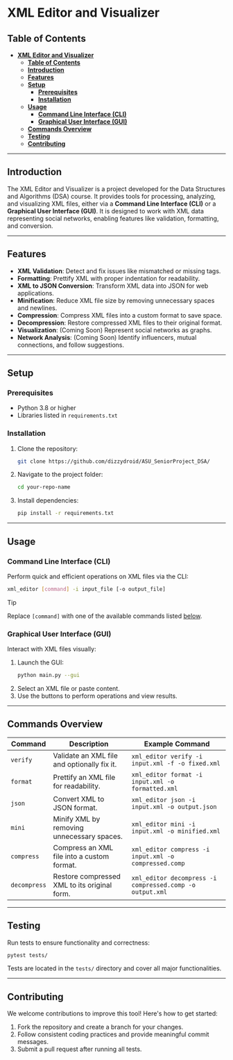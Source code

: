 # **XML Editor and Visualizer**

## **Table of Contents**
- [**XML Editor and Visualizer**](#xml-editor-and-visualizer)
  - [**Table of Contents**](#table-of-contents)
  - [**Introduction**](#introduction)
  - [**Features**](#features)
  - [**Setup**](#setup)
    - [**Prerequisites**](#prerequisites)
    - [**Installation**](#installation)
  - [**Usage**](#usage)
    - [**Command Line Interface (CLI)**](#command-line-interface-cli)
    - [**Graphical User Interface (GUI)**](#graphical-user-interface-gui)
  - [**Commands Overview**](#commands-overview)
  - [**Testing**](#testing)
  - [**Contributing**](#contributing)

---

## **Introduction**
The XML Editor and Visualizer is a project developed for the Data Structures and Algorithms (DSA) course. It provides tools for processing, analyzing, and visualizing XML files, either via a **Command Line Interface (CLI)** or a **Graphical User Interface (GUI)**. It is designed to work with XML data representing social networks, enabling features like validation, formatting, and conversion.

---

## **Features**
- **XML Validation**: Detect and fix issues like mismatched or missing tags.
- **Formatting**: Prettify XML with proper indentation for readability.
- **XML to JSON Conversion**: Transform XML data into JSON for web applications.
- **Minification**: Reduce XML file size by removing unnecessary spaces and newlines.
- **Compression**: Compress XML files into a custom format to save space.
- **Decompression**: Restore compressed XML files to their original format.
- **Visualization**: (Coming Soon) Represent social networks as graphs.
- **Network Analysis**: (Coming Soon) Identify influencers, mutual connections, and follow suggestions.

---

## **Setup**

### **Prerequisites**
- Python 3.8 or higher
- Libraries listed in `requirements.txt`

### **Installation**
1. Clone the repository:
   ```bash
   git clone https://github.com/dizzydroid/ASU_SeniorProject_DSA/
   ```
2. Navigate to the project folder:
   ```bash
   cd your-repo-name
   ```
3. Install dependencies:
   ```bash
   pip install -r requirements.txt
   ```

---

## **Usage**

### **Command Line Interface (CLI)**
Perform quick and efficient operations on XML files via the CLI:
```bash
xml_editor [command] -i input_file [-o output_file]
```
> [!TIP]
> Replace `[command]` with one of the available commands listed [below](#commands-overview).

### **Graphical User Interface (GUI)**
Interact with XML files visually:
1. Launch the GUI:
   ```bash
   python main.py --gui
   ```
2. Select an XML file or paste content.
3. Use the buttons to perform operations and view results.

---

## **Commands Overview**

| Command      | Description                                | Example Command                                     |
|--------------|--------------------------------------------|----------------------------------------------------|
| `verify`     | Validate an XML file and optionally fix it.| `xml_editor verify -i input.xml -f -o fixed.xml`   |
| `format`     | Prettify an XML file for readability.      | `xml_editor format -i input.xml -o formatted.xml`  |
| `json`       | Convert XML to JSON format.                | `xml_editor json -i input.xml -o output.json`      |
| `mini`       | Minify XML by removing unnecessary spaces. | `xml_editor mini -i input.xml -o minified.xml`     |
| `compress`   | Compress an XML file into a custom format. | `xml_editor compress -i input.xml -o compressed.comp` |
| `decompress` | Restore compressed XML to its original form.| `xml_editor decompress -i compressed.comp -o output.xml` |

---

## **Testing**
Run tests to ensure functionality and correctness:
```bash
pytest tests/
```
Tests are located in the `tests/` directory and cover all major functionalities.

---

## **Contributing**
We welcome contributions to improve this tool! Here's how to get started:
1. Fork the repository and create a branch for your changes.
2. Follow consistent coding practices and provide meaningful commit messages.
3. Submit a pull request after running all tests.
